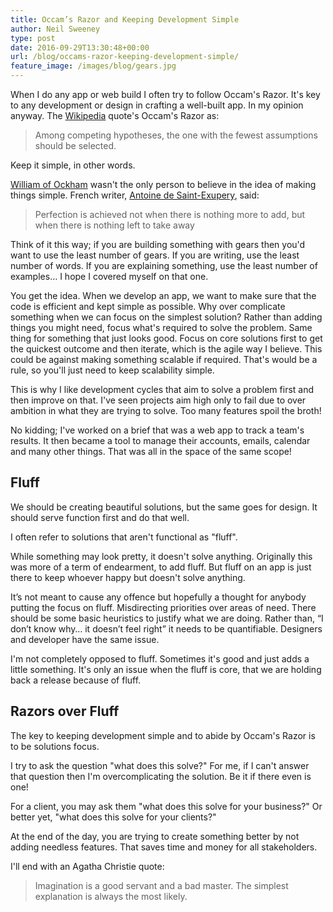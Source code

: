 ```yaml
---
title: Occam’s Razor and Keeping Development Simple
author: Neil Sweeney
type: post
date: 2016-09-29T13:30:48+00:00
url: /blog/occams-razor-keeping-development-simple/
feature_image: /images/blog/gears.jpg
---
```


When I do any app or web build I often try to follow Occam's Razor. It's key to any development or design in crafting a well-built app. In my opinion anyway. The [Wikipedia][1] quote's Occam's Razor as:

> Among competing hypotheses, the one with the fewest assumptions should be selected.

Keep it simple, in other words.

[William of Ockham][2] wasn't the only person to believe in the idea of making things simple. French writer, [Antoine de Saint-Exupery][3], said:

> Perfection is achieved not when there is nothing more to add, but when there is nothing left to take away

Think of it this way; if you are building something with gears then you'd want to use the least number of gears. If you are writing, use the least number of words. If you are explaining something, use the least number of examples&#8230; I hope I covered myself on that one.

You get the idea. When we develop an app, we want to make sure that the code is efficient and kept simple as possible. Why over complicate something when we can focus on the simplest solution? Rather than adding things you might need, focus what's required to solve the problem. Same thing for something that just looks good. Focus on core solutions first to get the quickest outcome and then iterate, which is the agile way I believe. This could be against making something scalable if required. That's would be a rule, so you'll just need to keep scalability simple.

This is why I like development cycles that aim to solve a problem first and then improve on that. I've seen projects aim high only to fail due to over ambition in what they are trying to solve. Too many features spoil the broth!

No kidding; I've worked on a brief that was a web app to track a team's results. It then became a tool to manage their accounts, emails, calendar and many other things. That was all in the space of the same scope!

## Fluff

We should be creating beautiful solutions, but the same goes for design. It should serve function first and do that well.

I often refer to solutions that aren't functional as "fluff".

While something may look pretty, it doesn't solve anything. Originally this was more of a term of endearment, to add fluff. But fluff on an app is just there to keep whoever happy but doesn't solve anything.

It’s not meant to cause any offence but hopefully a thought for anybody putting the focus on fluff. Misdirecting priorities over areas of need. There should be some basic heuristics to justify what we are doing. Rather than, “I don’t know why… it doesn’t feel right” it needs to be quantifiable. Designers and developer have the same issue.

I'm not completely opposed to fluff. Sometimes it's good and just adds a little something. It's only an issue when the fluff is core, that we are holding back a release because of fluff.

## Razors over Fluff

The key to keeping development simple and to abide by Occam's Razor is to be solutions focus.

I try to ask the question "what does this solve?" For me, if I can't answer that question then I'm overcomplicating the solution. Be it if there even is one!

For a client, you may ask them "what does this solve for your business?" Or better yet, "what does this solve for your clients?"

At the end of the day, you are trying to create something better by not adding needless features. That saves time and money for all stakeholders.

I'll end with an Agatha Christie quote:

> Imagination is a good servant and a bad master. The simplest explanation is always the most likely.

 [1]: https://en.wikipedia.org/wiki/Occam%27s_razor
 [2]: https://en.wikipedia.org/wiki/William_of_Ockham
 [3]: https://en.wikipedia.org/wiki/Antoine_de_Saint-Exup%C3%A9ry
